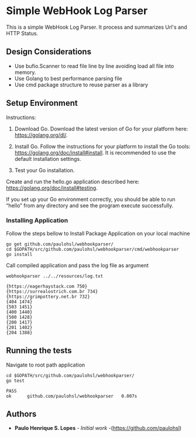 # Simple WebHook Log Parser

This is a simple WebHook Log Parser. It process and summarizes Url's and HTTP Status.

## Design Considerations
- Use bufio.Scanner to read file line by line avoiding load all file into memory.
- Use Golang to best performance parsing file
- Use cmd package structure to reuse parser as a library

## Setup Environment
Instructions:

1. Download Go.
Download the latest version of Go for your platform here: https://golang.org/dl/.

2. Install Go.
Follow the instructions for your platform to install the Go tools: https://golang.org/doc/install#install. 
It is recommended to use the default installation settings.

3. Test your Go installation.

Create and run the hello.go application described here: https://golang.org/doc/install#testing.

If you set up your Go environment correctly, you should be able to run “hello” from any directory and see the program execute successfully.

### Installing Application
Follow the steps bellow to Install Package Application on your local machine
```
go get github.com/paulohsl/webhookparser/
cd $GOPATH/src/github.com/paulohsl/webhookparser/cmd/webhookparser
go install
```
Call compiled application and pass the log file as argument
```
webhookparser ../../resources/log.txt

{https://eagerhaystack.com 750}
{https://surrealostrich.com.br 734}
{https://grimpottery.net.br 732}
{404 1474}
{503 1451}
{400 1440}
{500 1428}
{200 1417}
{201 1402}
{204 1388}
```

## Running the tests

Navigate to root path application
```
cd $GOPATH/src/github.com/paulohsl/webhookparser/
go test

PASS
ok  	github.com/paulohsl/webhookparser	0.007s
```


## Authors

* **Paulo Henrique S. Lopes** - *Initial work* -(https://github.com/paulohsl)
